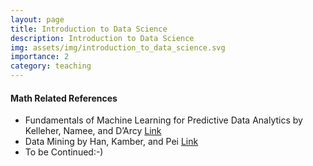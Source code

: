 ```yaml
---
layout: page
title: Introduction to Data Science
description: Introduction to Data Science
img: assets/img/introduction_to_data_science.svg
importance: 2
category: teaching
---
```


#### Math Related References

* Fundamentals of Machine Learning for Predictive Data Analytics by Kelleher, Namee, and D’Arcy [Link](https://mitpress.mit.edu/9780262029445/fundamentals-of-machine-learning-for-predictive-data-analytics/)  
* Data Mining by Han, Kamber, and Pei [Link](https://www.sciencedirect.com/book/9780123814791/data-mining-concepts-and-techniques)  
* To be Continued:-)

